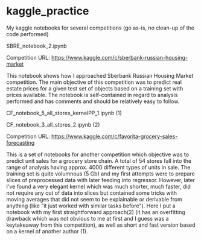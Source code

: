 # kaggle_practice
My kaggle notebooks for several competitions (go as-is, no clean-up of the code performed)

SBRE_notebook_2.ipynb

Competition URL:
https://www.kaggle.com/c/sberbank-russian-housing-market

This notebook shows how I approached Sberbank Russian Housing Market competition. The main objective of this competition was to
predict real estate prices for a given test set of objects based on a training set with prices available. 
The notebook is self-contained in regard to analysis performed and has comments and should be relatively easy to follow.


CF_notebook_5_all_stores_kernelPP_1.ipynb (1)

CF_notebook_3_all_stores_2.ipynb (2)

Competition URL:
https://www.kaggle.com/c/favorita-grocery-sales-forecasting

This is a set of notebooks for another competition which objective was to predict unit sales for a grocery store chain.
A total of 54 stores fall into the range of analysis having approx. 4000 different types of units in sale.
The training set is quite volumnous (5 Gb) and my first attempts were to prepare slices of preprocessed data with later
feeding into regressor.
However, later I've found a very elegant kernel which was much shorter, much faster, did not require any cut of data into slices
but contained some tricks with moving averages that did not seem to be explainable or derivable from anything (like "it just 
worked with similar tasks before").
Here I put a notebook with my first straightforward approach(2) (it has an overfitting drawback which was not obvious to me at first and I guess was a keytakeaway from this competition), as well as short and fast version based on a kernel of another author (1).
